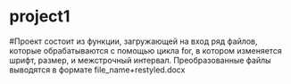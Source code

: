# project1
#Проект состоит из функции, загружающей на вход ряд файлов, которые обрабатываются с помощью цикла for, в котором изменяется шрифт, размер, и межстрочный интервал. Преобразованные файлы выводятся в формате file_name+restyled.docx
